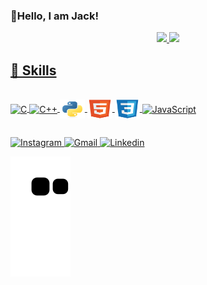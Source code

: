### 👋Hello, I am Jack!

<div align="center">
  <a href="https://github.com/jacksonMarcelinoFreitas">
    <img height="150em" src="https://github-readme-stats.vercel.app/api?username=jacksonMarcelinoFreitas&show_icons=true&theme=gotham&include_all_commits=true&count_private=true"/>
    <img height="150em" src="https://github-readme-stats.vercel.app/api/top-langs/?username=jacksonMarcelinoFreitas&layout=compact&langs_count=7&theme=gotham"/>
</div>
  
## 🚀 Skills
<div style="display: inline_block"><br>
  <img align="center" alt="C" height="30" width="40" src="https://cdn.jsdelivr.net/gh/devicons/devicon/icons/c/c-original.svg">
  <img align="center" alt="C++" height="30" width="40" src="https://cdn.jsdelivr.net/gh/devicons/devicon/icons/cplusplus/cplusplus-plain.svg">
  <img align="center" alt="Python" height="30" width="40" src="https://raw.githubusercontent.com/devicons/devicon/master/icons/python/python-original.svg">
  <img align="center" alt="HTML" height="30" width="40" src="https://raw.githubusercontent.com/devicons/devicon/master/icons/html5/html5-original.svg">
  <img align="center" alt="CSS" height="30" width="40" src="https://raw.githubusercontent.com/devicons/devicon/master/icons/css3/css3-original.svg">
  <img align="center" alt="JavaScript" height="30" width="40" src="https://cdn.jsdelivr.net/gh/devicons/devicon/icons/javascript/javascript-plain.svg" />
  
##

<div> 
  <a href="https://www.instagram.com/jacksonm.f/" target="_blank">
    <img alt="Instagram" src="https://img.shields.io/badge/-Instagram-%23E4405F?style=for-the-badge&logo=instagram&logoColor=white" target="_blank">
  </a>
  
  <a href = "mailto: jacksonzitap.mc@gmail.com"  target="_blank">
    <img alt="Gmail" src="https://img.shields.io/badge/Gmail-D14836?style=for-the-badge&logo=gmail&logoColor=white" target="_blank">
  </a>
  
  
  <a href="https://www.linkedin.com/in/jackson-marcelino-de-freitas-900a18209/" target="_blank">
    <img alt="Linkedin" src="https://img.shields.io/badge/LinkedIn-0077B5?style=for-the-badge&logo=linkedin&logoColor=white" target="_blank">
  </a>
 
  ![Snake animation](https://github.com/jacksonMarcelinoFreitas/jacksonMarcelinoFreitas/blob/output/github-contribution-grid-snake.svg)
</div>

